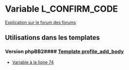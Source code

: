 # Variable L_CONFIRM_CODE
[Explication sur le forum des forums](http://forum.forumactif.com/t294113-listing-des-variables#L_CONFIRM_CODE)
## Utilisations dans les templates
### Version phpBB2#### [Template profile_add_body](subsilver/profile_add_body.md)
* [Variable à la ligne 74](../subsilver/profile_add_body.tpl#L74)
